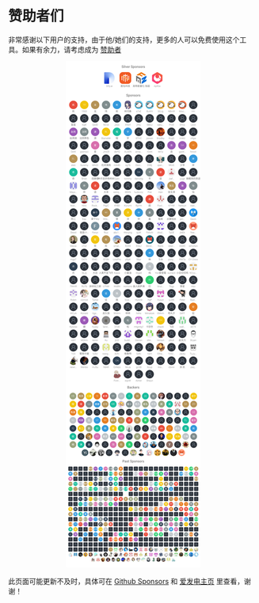 # 赞助者们

非常感谢以下用户的支持，由于他/她们的支持，更多的人可以免费使用这个工具。如果有余力，请考虑成为 [赞助者](https://immersive-translate.owenyoung.com/donate)

<p align="center">
    <img src="./assets/sponsorkit/sponsors.svg"/>
</p>

此页面可能更新不及时，具体可在 [Github Sponsors](https://github.com/sponsors/theowenyoung/) 和 [爱发电主页](https://afdian.net/a/translate?tab=sponsor) 里查看，谢谢！
